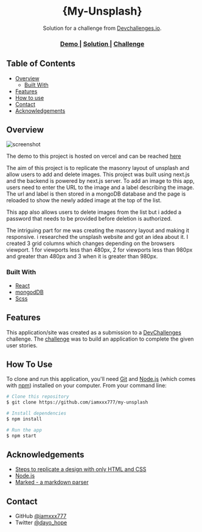 
<h1 align="center">{My-Unsplash}</h1>

<div align="center">
   Solution for a challenge from  <a href="http://devchallenges.io" target="_blank">Devchallenges.io</a>.
</div>

<div align="center">
  <h3>
    <a href="https://my-unsplash-seven.vercel.app/}" target="_blank">
      Demo
    </a>
    <span> | </span>
    <a href="https://{https://github.com/iamxxx/my-unsplash}" target="_blank">
      Solution
    </a>
    <span> | </span>
    <a href="https://devchallenges.io/challenges/rYyhwJAxMfES5jNQ9YsP">
      Challenge
    </a>
  </h3>
</div>

<!-- TABLE OF CONTENTS -->

## Table of Contents

- [Overview](#overview)
  - [Built With](#built-with)
- [Features](#features)
- [How to use](#how-to-use)
- [Contact](#contact)
- [Acknowledgements](#acknowledgements)

<!-- OVERVIEW -->

## Overview

![screenshot](https://res.cloudinary.com/iamxxx777/image/upload/v1634859232/My-unsplash_qaljqy.png)


The demo to this project is hosted on vercel and can be reached [here]("https://my-unsplash-seven.vercel.app/")

The aim of this project is to replicate the masonry layout of unsplash and allow users to add and delete images. This project was built using next.js and the backend is powered by next.js server. To add an image to this app, users need to enter the URL to the image and a label describing the image. The url and label is then stored in a mongoDB database and the page is reloaded to show the newly added image at the top of the list.

This app also allows users to delete images from the list but i added a password that needs to be provided before deletion is authorized.

The intriguing part for me was creating the masonry layout and making it responsive. i researched the unsplash website and got an idea about it. I created 3 grid columns which changes depending on the browsers viewport. 1 for viewports less than 480px, 2 for viewports less than 980px and greater than 480px and 3 when it is greater than 980px.

### Built With

<!-- This section should list any major frameworks that you built your project using. Here are a few examples.-->

- [React](https://reactjs.org/)
- [mongodDB](https://mongodb.com/)
- [Scss](https://sass-lang.com/)

## Features

<!-- List the features of your application or follow the template. Don't share the figma file here :) -->

This application/site was created as a submission to a [DevChallenges](https://devchallenges.io/challenges) challenge. The [challenge](https://devchallenges.io/challenges/rYyhwJAxMfES5jNQ9YsP) was to build an application to complete the given user stories.

## How To Use

<!-- Example: -->

To clone and run this application, you'll need [Git](https://git-scm.com) and [Node.js](https://nodejs.org/en/download/) (which comes with [npm](http://npmjs.com)) installed on your computer. From your command line:

```bash
# Clone this repository
$ git clone https://github.com/iamxxx777/my-unsplash

# Install dependencies
$ npm install

# Run the app
$ npm start
```

## Acknowledgements

<!-- This section should list any articles or add-ons/plugins that helps you to complete the project. This is optional but it will help you in the future. For example: -->

- [Steps to replicate a design with only HTML and CSS](https://devchallenges-blogs.web.app/how-to-replicate-design/)
- [Node.js](https://nodejs.org/)
- [Marked - a markdown parser](https://github.com/chjj/marked)

## Contact

- GitHub [@iamxxx777](https://github.com/iamxxx777)
- Twitter [@dayo_hope](https://twitter.com/dayo_hope)
